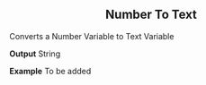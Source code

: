 <h2 style="text-align:center;"> Number To Text</h2>

Converts a Number Variable to Text Variable
<br>

**Output**
String
<br>

**Example**
To be added